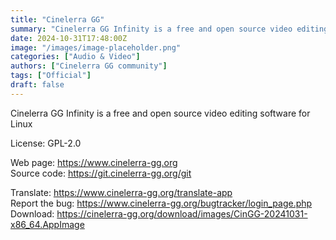 ```yaml
---
title: "Cinelerra GG"
summary: "Cinelerra GG Infinity is a free and open source video editing software for Linux"
date: 2024-10-31T17:48:00Z
image: "/images/image-placeholder.png"
categories: ["Audio & Video"]
authors: ["Cinelerra GG community"]
tags: ["Official"]
draft: false
---
```


Cinelerra GG Infinity is a free and open source video editing software for Linux

License: GPL-2.0

Web page: <https://www.cinelerra-gg.org>  
Source code: <https://git.cinelerra-gg.org/git>

Translate: <https://www.cinelerra-gg.org/translate-app>  
Report the bug: <https://www.cinelerra-gg.org/bugtracker/login_page.php>  
Download: <https://cinelerra-gg.org/download/images/CinGG-20241031-x86_64.AppImage>
